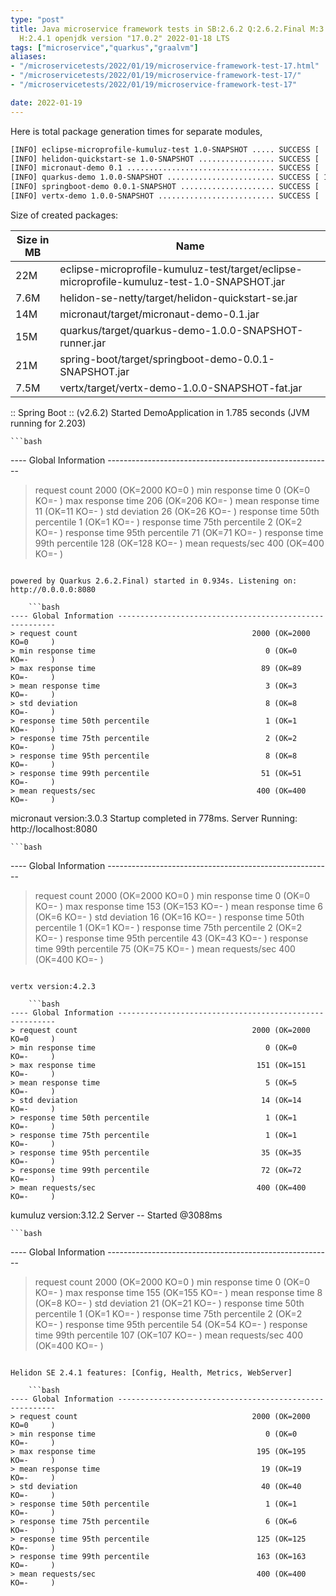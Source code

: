 ```yaml
---
type: "post"
title: Java microservice framework tests in SB:2.6.2 Q:2.6.2.Final M:3.2.7 V:4.2.3
  H:2.4.1 openjdk version "17.0.2" 2022-01-18 LTS
tags: ["microservice","quarkus","graalvm"]
aliases:
- "/microservicetests/2022/01/19/microservice-framework-test-17.html"
- "/microservicetests/2022/01/19/microservice-framework-test-17/"
- "/microservicetests/2022/01/19/microservice-framework-test-17"

date: 2022-01-19
---
```

 
Here is total package generation times for separate modules,
```bash
[INFO] eclipse-microprofile-kumuluz-test 1.0-SNAPSHOT ..... SUCCESS [  4.989 s]
[INFO] helidon-quickstart-se 1.0-SNAPSHOT ................. SUCCESS [  9.067 s]
[INFO] micronaut-demo 0.1 ................................. SUCCESS [  6.481 s]
[INFO] quarkus-demo 1.0.0-SNAPSHOT ........................ SUCCESS [ 14.753 s]
[INFO] springboot-demo 0.0.1-SNAPSHOT ..................... SUCCESS [  0.503 s]
[INFO] vertx-demo 1.0.0-SNAPSHOT .......................... SUCCESS [  3.792 s]
```
Size of created packages:

| Size in MB |  Name |
|------------|-------|
| 22M | eclipse-microprofile-kumuluz-test/target/eclipse-microprofile-kumuluz-test-1.0-SNAPSHOT.jar |
| 7.6M | helidon-se-netty/target/helidon-quickstart-se.jar |
| 14M | micronaut/target/micronaut-demo-0.1.jar |
| 15M | quarkus/target/quarkus-demo-1.0.0-SNAPSHOT-runner.jar |
| 21M | spring-boot/target/springboot-demo-0.0.1-SNAPSHOT.jar |
| 7.5M | vertx/target/vertx-demo-1.0.0-SNAPSHOT-fat.jar |


:: Spring Boot :: (v2.6.2) Started DemoApplication in 1.785 seconds (JVM running for 2.203)

    ```bash
---- Global Information --------------------------------------------------------
> request count                                       2000 (OK=2000   KO=0     )
> min response time                                      0 (OK=0      KO=-     )
> max response time                                    206 (OK=206    KO=-     )
> mean response time                                    11 (OK=11     KO=-     )
> std deviation                                         26 (OK=26     KO=-     )
> response time 50th percentile                          1 (OK=1      KO=-     )
> response time 75th percentile                          2 (OK=2      KO=-     )
> response time 95th percentile                         71 (OK=71     KO=-     )
> response time 99th percentile                        128 (OK=128    KO=-     )
> mean requests/sec                                    400 (OK=400    KO=-     )
```

powered by Quarkus 2.6.2.Final) started in 0.934s. Listening on: http://0.0.0.0:8080

    ```bash
---- Global Information --------------------------------------------------------
> request count                                       2000 (OK=2000   KO=0     )
> min response time                                      0 (OK=0      KO=-     )
> max response time                                     89 (OK=89     KO=-     )
> mean response time                                     3 (OK=3      KO=-     )
> std deviation                                          8 (OK=8      KO=-     )
> response time 50th percentile                          1 (OK=1      KO=-     )
> response time 75th percentile                          2 (OK=2      KO=-     )
> response time 95th percentile                          8 (OK=8      KO=-     )
> response time 99th percentile                         51 (OK=51     KO=-     )
> mean requests/sec                                    400 (OK=400    KO=-     )
```

micronaut version:3.0.3 Startup completed in 778ms. Server Running: http://localhost:8080

    ```bash
---- Global Information --------------------------------------------------------
> request count                                       2000 (OK=2000   KO=0     )
> min response time                                      0 (OK=0      KO=-     )
> max response time                                    153 (OK=153    KO=-     )
> mean response time                                     6 (OK=6      KO=-     )
> std deviation                                         16 (OK=16     KO=-     )
> response time 50th percentile                          1 (OK=1      KO=-     )
> response time 75th percentile                          2 (OK=2      KO=-     )
> response time 95th percentile                         43 (OK=43     KO=-     )
> response time 99th percentile                         75 (OK=75     KO=-     )
> mean requests/sec                                    400 (OK=400    KO=-     )
```

vertx version:4.2.3

    ```bash
---- Global Information --------------------------------------------------------
> request count                                       2000 (OK=2000   KO=0     )
> min response time                                      0 (OK=0      KO=-     )
> max response time                                    151 (OK=151    KO=-     )
> mean response time                                     5 (OK=5      KO=-     )
> std deviation                                         14 (OK=14     KO=-     )
> response time 50th percentile                          1 (OK=1      KO=-     )
> response time 75th percentile                          1 (OK=1      KO=-     )
> response time 95th percentile                         35 (OK=35     KO=-     )
> response time 99th percentile                         72 (OK=72     KO=-     )
> mean requests/sec                                    400 (OK=400    KO=-     )
```

kumuluz version:3.12.2 Server -- Started @3088ms

    ```bash
---- Global Information --------------------------------------------------------
> request count                                       2000 (OK=2000   KO=0     )
> min response time                                      0 (OK=0      KO=-     )
> max response time                                    155 (OK=155    KO=-     )
> mean response time                                     8 (OK=8      KO=-     )
> std deviation                                         21 (OK=21     KO=-     )
> response time 50th percentile                          1 (OK=1      KO=-     )
> response time 75th percentile                          2 (OK=2      KO=-     )
> response time 95th percentile                         54 (OK=54     KO=-     )
> response time 99th percentile                        107 (OK=107    KO=-     )
> mean requests/sec                                    400 (OK=400    KO=-     )
```

Helidon SE 2.4.1 features: [Config, Health, Metrics, WebServer]

    ```bash
---- Global Information --------------------------------------------------------
> request count                                       2000 (OK=2000   KO=0     )
> min response time                                      0 (OK=0      KO=-     )
> max response time                                    195 (OK=195    KO=-     )
> mean response time                                    19 (OK=19     KO=-     )
> std deviation                                         40 (OK=40     KO=-     )
> response time 50th percentile                          1 (OK=1      KO=-     )
> response time 75th percentile                          6 (OK=6      KO=-     )
> response time 95th percentile                        125 (OK=125    KO=-     )
> response time 99th percentile                        163 (OK=163    KO=-     )
> mean requests/sec                                    400 (OK=400    KO=-     )
```
